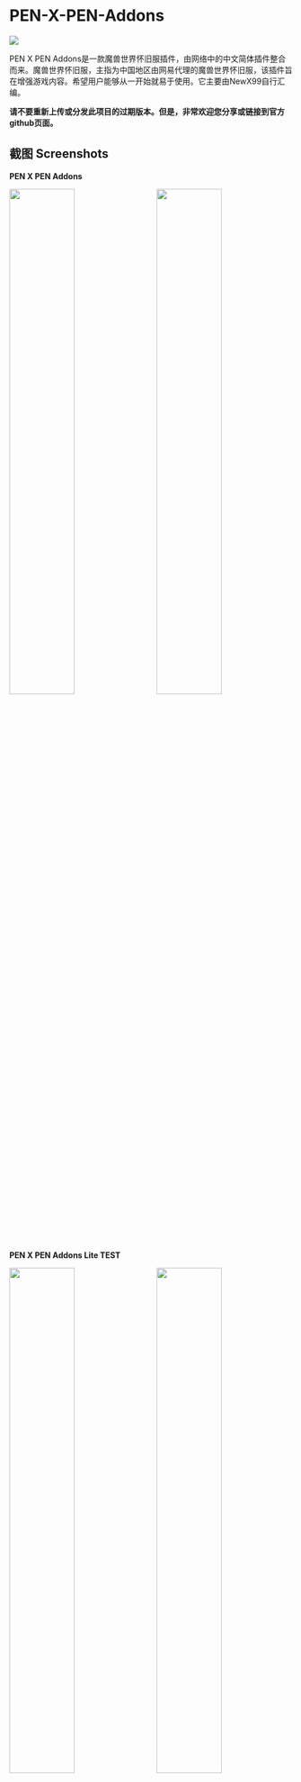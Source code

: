 # PEN-X-PEN-Addons
<img src="https://github.com/NewX99/PEN-X-PEN-Addons/blob/master/image/Screenshots00.jpg">

PEN X PEN Addons是一款魔兽世界怀旧服插件，由网络中的中文简体插件整合而来。魔兽世界怀旧服，主指为中国地区由网易代理的魔兽世界怀旧服，该插件旨在增强游戏内容。希望用户能够从一开始就易于使用。它主要由NewX99自行汇编。

**请不要重新上传或分发此项目的过期版本。但是，非常欢迎您分享或链接到官方github页面。**

## 截图 Screenshots
**PEN X PEN Addons**

<img src="https://github.com/NewX99/PEN-X-PEN-Addons/blob/master/image/Screenshots01.jpg" align="right" width="48%"> 
<img src="https://github.com/NewX99/PEN-X-PEN-Addons/blob/master/image/Screenshots02.jpg" width="48%">

**PEN X PEN Addons Lite TEST**

<img src="https://github.com/NewX99/PEN-X-PEN-Addons/blob/master/image/lite01.png" align="right" width="48%"> 
<img src="https://github.com/NewX99/PEN-X-PEN-Addons/blob/master/image/lite02.png" width="48%">
<img src="https://github.com/NewX99/PEN-X-PEN-Addons/blob/master/image/Screenshots03.jpg">
<img src="https://github.com/NewX99/PEN-X-PEN-Addons/blob/master/image/Addonslist%20.jpg">

## 最新版本 Last vesion
* **PEN X PEN Addons 20200615β-1**

## 安装 Installation
1. 下载插件
* 更新工具 **[[桃乐豆]](http://www.taoledou.com/)** 桃乐豆分享码：**3792b61bb43b46ef9d34c4f081ae90f6** **（推荐使用）**  
* 网盘下载 **[[百度网盘]](https://pan.baidu.com/s/1Jbv1Qg5uCmgjX8frGs-QIA)** 提取码: **929f**

------------------------------------------------------------桃乐豆安装教程------------------------------------------------------------

2. 请按照更新器指示自动删除原有插件、设置文件、字体及反河蟹文件，安装所有插件、设置文件、字体及反河蟹文件。
* **提别提示：目前桃乐豆出现分享BUG,如出现分享插件不完整的情况，请点击桃乐豆左上角自己的微信头像-重置桃乐豆-重启软件-设置怀旧服路径-通过分享码重新下载分享插件**
* 注意请勿使用桃乐豆更新插件，本插件包多数来自于WOWCAT的汉化修改版，更新后会出现乱码、英文界面等情况
3. 启动魔兽世界

------------------------------------------------------------网盘版安装教程------------------------------------------------------------

2. 解压缩获得PEN X PEN classic Master，其中包含Interface,WTF,Fonts三个文件夹
3. **备份你魔兽世界根目录下_classic_目录下的Cache,Interface,WTF,Fonts四个文件夹，然后删除它们**
4. 拷贝PEN X PEN classic Master下所有的文件至魔兽世界根目录下_classic_文件夹
5. 修改WTF目录下Account下多层文件名称为你的账号信息,可参考你备份出去的原文件
6. 启动魔兽世界
7. **跳过ElvUI的所有设置，插件自动重启，按ESC进入游戏主菜单，选择ElvUI进入设置，选择配置标签，选择复制配置文件自灰烬使者-UI**

## 使用教程 Use tutorial
* 近期更新

## 实验室 WTF lab
* PEN X PEN Addons Lite是PEN X PEN插件包的精简版本，通过更改WTF文件将插件界面精简魔改而来，这仅仅是一个WTF配置文件，此配置暂关了个别单体插件，需要请手动恢复。
* **[[PXPAddons Lite WTF]](https://github.com/NewX99/PEN-X-PEN-Addons/raw/master/master/PXPAddonsLite.zip)** Design by **[gsx19910519](https://github.com/gsx19910519/PEN-X-PEN-Addons/tree/Tree%E2%80%99s-WTF-for-PEN-X-PEN)**

## 命令集 Commands
* 参见截图列表

## 语言 Languages
* 目前只支持简体中文

## 推荐插件 Recommended addons
* Guidelime 保姆式高定制任务升级导航插件
* AtlasLootClassic 副本掉落物品查询
* ClassicCodex 强大的全能型任务数据库 
* Questie任务助手
* Details  老牌轻量级数据统计插件
* MonkeyQuest 猴子任务监视助手
* WeakAuras2 神级法术提醒和计时插件
* Questie任务助手套件

## 辅助文件 secondary file
* 桃乐豆插件更新器 **[[TLD]](https://github.com/NewX99/PEN-X-PEN-Addons/raw/master/master/taoledou-setup-latest.exe)**
* 插件版本修改软件 **[[WOWtoc]](https://github.com/NewX99/PEN-X-PEN-Addons/raw/master/master/WoWToc.exe)**
* 插件设置转移软件 **[[WOWwfs]](https://github.com/NewX99/PEN-X-PEN-Addons/raw/master/master/WOW%E9%85%8D%E7%BD%AE%E5%A4%8D%E5%88%B6-WFS4.9(32).exe)**
* 美化字体数字整合 **[[Fonts]](https://github.com/NewX99/PEN-X-PEN-Addons/raw/master/master/Fonts.7z)**

## 版本更新 Version update
* **PEN X PEN Addons 20200615β-1**
* **更新了** 我缩容减肥了，全部插件直接由原资源更新了
* **更换了** ElvUI框架及各种主要插件至作者新版
* **修复了** ATLAS不是最新版本的BUG
* **删除了** RepairMan自动修理，使用ElvUI自带修理
* **删除了** 采集地图HUD雷达
* **删除了** Ginv密语公会邀请
* **遗留了** 部分插件版本与游戏不匹配的问题，选择加载过期插件即可
* ————————————————————————————————————————————————————
* PEN X PEN Addons 20200309β-1
* 更新了 ElvUI框架及各种主要插件至作者新版
* 更换了 CTM仇恨插件为ThreatClassic2，用于兼容大脚插件仇恨
* 更换了 TankWarningsClassic为BigBrainTanking坦克助手，现在可是设置自动取消拯救祝福
* 添加了 MeetingHorn集结号，用于兼容大脚插件组队
* 添加了 RepairMan自动修理
* 添加了 Capping战场计时条
* 添加了 ExRT Classic强大的综合团队RL工具 FarmHud
* 添加了 采集地图HUD雷达
* 添加了 Ginv密语公会邀请
* 添加了 Myslot帐号间配置复制插件
* 遗留了 部分插件版本与游戏不匹配的问题，选择加载过期插件即可
* ————————————————————————————————————————————————————
* PEN X PEN Addons 20191213β-1
* 更新了 ElvUI框架及各种主要插件至作者新版
* 更换了 badboy为EnhancedChatFilter防聊天框刷屏,关键词聊天过滤，用于对于各种飞机航空刷屏的屏蔽
* 添加了 RaidLedger团队账本/G团助手
* 添加了 Routes采集线路优化助手
* 添加了 TankWarningsClassic
* 修改了 ElvUI团队框架现在基本可用，期待治疗大神的反馈
* ————————————————————————————————————————————————————
* PEN X PEN Addons 20191108β-1
* 更新了 ElvUI框架及各种主要插件至作者新版
* 添加了 badboy对于各种飞机航空刷屏的屏蔽
* 滞后了 团队框架加入的计划，主要因为没有号和团队进行调节，调整了ELVUI的25人及40人框架，基本可用
* ————————————————————————————————————————————————————
* PEN X PEN Addons 20191025β-1
* 增加了 BFFilter 组队频道信息过滤
* 修复了 alaGearMan一键换装按钮不能瞬间脱衣的BUG
* 滞后了 优秀团队框架加入的计划
* ————————————————————————————————————————————————————
* PEN X PEN Addons 20191018β-1
* 更换了 ClassicCodex至Questie，内存占用更少更倾向于任务
* 增加了 alaGearMan一键换装
* 滞后了 优秀团队框架加入的计划
* ————————————————————————————————————————————————————
* PEN X PEN Addons 20191016β-1
* 更新了 ElvUI框架及各种主要插件至作者新版
* 修正了 ClassicCodex至新版，现在基本不报错了
* 修正了 postal邮箱插件引起的图标变形，因为他被删除了
* 优化了 AUX拍卖行插件引起物品鼠标指向提示内的价格内容重复BUG
* 增加了 CEPGP团队制度管理插件，为EPGP制度公会铺路
* 滞后了 优秀团队框架加入的计划
* ————————————————————————————————————————————————————
* PEN X PEN Addons 20191007β-1
* 更新了 ElvUI框架及各种主要插件至作者新版
* 回退了 ClassicCodex至旧版，新版本频繁报错
* 修正了 桃乐豆分享BUG，删除了多余的测试插件
* ————————————————————————————————————————————————————
* PEN X PEN Addons 20190930β-1
* 更新了 ElvUI框架及各种主要插件至作者新版
* 修复了 由于ElvUI框架导致无法显示小地图追踪图标的问题
* 增加了 AutoCarrot自动装备胡萝卜&骑术装备
* ————————————————————————————————————————————————————
* PEN X PEN Addons 20190923β-1
* 更新了 ElvUI框架及各种主要插件至作者新版
* 删除了 测试用的NugRunning全职业法术计时插件
* 删除了 PitBull4高自由度头像框架（头像显血现在已交还ElvUI处理）
* 遗留了 由于ElvUI框架导致无法显示小地图追踪图标的问题
* ————————————————————————————————————————————————————
* PEN X PEN Addons 20190918β-1
* 找回了 误删的天赋模拟器
* 更新了 ClassicThreatMeter团队仇恨监视，现在他更准确了
* ————————————————————————————————————————————————————
* PEN X PEN Addons 20190917β-1
* 添加了 !BugGrabber&BugSack用于屏蔽ClassicCodex的部分报错问题
* ————————————————————————————————————————————————————
* PEN X PEN Addons 20190916β-1
* 添加了 Skillet 扩展商业技能面板增强
* 添加了 RealMobHealth真实怪物血量数值的全NPC缓存
* 更新了 ElvUI框架及各种主要插件至作者新版
* 更新了 ClassicCodex现在它兼容QuestLogEx任务框架了，并且减少了报错
* 修复了 避免作者主账号的记录影响，套用账号改为灰烬使者-UI
* ————————————————————————————————————————————————————
* PEN X PEN Addons 20190910β-1
* 调整了 UI的整体布局，统一界面字号，布局更加紧凑合理
* 更新了 ElvUI框架及各种主要插件至作者新版
* 遗留了 桃乐豆套用角色非常混乱的问题
* ————————————————————————————————————————————————————
* PEN X PEN Addons 20190908β-2
* 添加了 Leatrix_Maps 大地图显示未探测区域&副本位置图标 v1.13.28
* 添加了 NeatPlates 精致强大的姓名板 v1.13.2.13-Classic
* ————————————————————————————————————————————————————
* PEN X PEN Addons 20190905β-1
* 添加了** ClassicThreatMeter 团队仇恨监视 v1.06
* 添加了** EavesDrop 战斗图形事件框 v1.0.0 classic
* ————————————————————————————————————————————————————
* PEN X PEN Addons 20190903β-2
* 删除了 TradeSkillMaster 地精商业助手 v4.8.5 classic
* ————————————————————————————————————————————————————
* PEN X PEN Addons 20190903β-1
* 添加了 Atlas & AtlasQuest 副本地图/副本任务查看 1.13.0,掉落查询未实装
* 添加了 ClassicMenus 框架鼠标右键弹出菜单增强 v1.0
* 添加了 Leatrix_Maps 大地图显示未探测区域&副本位置图标 v1.13.27
* 添加了 Fizzle 装备品质着色，角色栏装备颜色 v80200-1
* 添加了 TradeSkillMaster 地精商业助手 v4.8.5 classic
* 修复了 RealMobHealth 真实怪物血量数值与ElvUI冲突的问题
* 遗留了 整体插件包过于臃肿的问题 
* ————————————————————————————————————————————————————
* PEN X PEN Addons 20190902β-1
* 添加了 Decursive 经典老牌的＂一键驱散＂
* 遗留了 RealMobHealth 真实怪物血量数值与ElvUI冲突的问题
* 更新了 Elvui主框架版本，修复了NPC对话框排版的错误
* 更新了 Details  老牌轻量级数据统计插件
* ————————————————————————————————————————————————————
* PEN X PEN Addons 20190901β-1
* 添加了 GatherMate2 老牌采集助手 v1.45
* 添加了 TrinketMenu 饰品管理助手 v7.3.2 fan改
* 遗留了 RealMobHealth 真实怪物血量数值与ElvUI冲突的问题
* 改进了 各个UI界面文字大小的问题
* ————————————————————————————————————————————————————
* PEN X PEN Addons 20190831β-1
* 更换了 原有的拍卖行插件 Auctionator Classic,变为更加智能的 AUX
* 添加了 ChatBar 聊天频道按钮切换
* 添加了 InFlight 飞行时间状态计时器
* 遗留了 OmniCC 技能冷却计时闪光与ElvUI冲突的问题
* 遗留了 RealMobHealth 真实怪物血量数值与ElvUI冲突的问题
* ————————————————————————————————————————————————————
* PEN X PEN Addons 20190829β-1
* 初始版本 

## 声明 state
所有插件均为搬运整合，在此感谢原作者及中文修改人。

插件来源 **[[魔兽猫 http://classic.wowcat.net]](http://classic.wowcat.net)**

插件来源 **[[178魔兽插件站 http://wowui.178.com/]](http://wowui.178.com/)**

插件来源 **[[桃乐豆 http://www.taoledou.com/]](http://www.taoledou.com/)**
